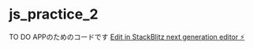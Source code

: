 # js_practice_2
TO DO APPのためのコードです
[Edit in StackBlitz next generation editor ⚡️](https://stackblitz.com/~/github.com/miki-ymmt/js_practice_2)